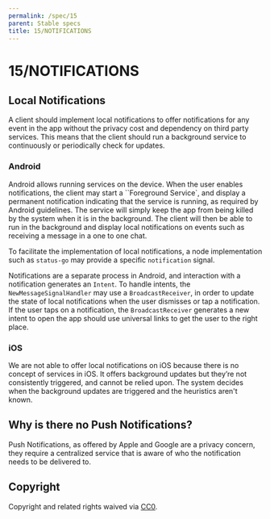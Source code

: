 ```yaml
---
permalink: /spec/15
parent: Stable specs
title: 15/NOTIFICATIONS
---
```


# 15/NOTIFICATIONS

## Local Notifications

A client should implement local notifications to offer notifications for any event in the app without the privacy cost and dependency on third party services. This means that the client should run a background service to continuously or periodically check for updates.

### Android

Android allows running services on the device. When the user enables notifications, the client may start a ``Foreground Service`, and display a permanent notification indicating that the service is running, as required by Android guidelines.
The service will simply keep the app from being killed by the system when it is in the background.
The client will then be able to run in the background and display local notifications on events such as receiving a message in a one to one chat.

To facilitate the implementation of local notifications, a node implementation such as `status-go` may provide a specific `notification` signal.

Notifications are a separate process in Android, and interaction with a notification generates an `Intent`. To handle intents, the `NewMessageSignalHandler` may use a `BroadcastReceiver`, in order to update the state of local notifications when the user dismisses or tap a notification. If the user taps on a notification, the `BroadcastReceiver` generates a new intent to open the app should use universal links to get the user to the right place.


### iOS

We are not able to offer local notifications on iOS because there is no concept of services in iOS. It offers background updates but they’re not consistently triggered, and cannot be relied upon. The system decides when the background updates are triggered and the heuristics aren't known.

## Why is there no Push Notifications?

Push Notifications, as offered by Apple and Google are a privacy concern, they require a centralized service that is aware of who the notification needs to be delivered to.

## Copyright

Copyright and related rights waived via [CC0](https://creativecommons.org/publicdomain/zero/1.0/).


